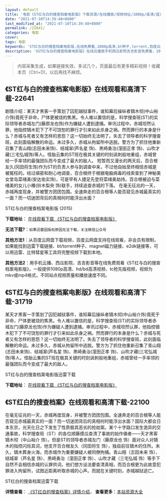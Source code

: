 ```yaml
---
layout: default
title: '电影《ST红与白的搜查档案电影版》下载资源/在线播放/视频地址/1080p/高清/蓝光'
date: "2021-07-10T14:39:48+0800"
last_modified_at: "2021-07-10T14:39:48+0800"
permalink: /22641/
categories: 电影
cover:
tags: 电影
keywords: 'ST红与白的搜查档案电影版,在线免费看,1080p高清,bt种子,torrent,百度云盘,magnet,磁力链,迅雷下载资源'
description: '《ST红与白的搜查档案电影版》在线云播放手机西瓜影院吉吉影音免费看，1080p高清bd/hd未删减完整版和tc抢先枪版，mkv/mp4格式，附带bt/torrent种子、magnet/磁力链、百度云盘、网盘资源迅雷下载链接'
---
```


>内容采集生成，如果链接失效，多试几个，页面最后有更多精彩视频！收藏本页（Ctrl+D)，以后再找不麻烦。


## 《ST红与白的搜查档案电影版》在线观看和高清下载-22641

剧情介绍：某天才黑客一手策划了囚犯越狱事件，谁知幕后操纵者镝木彻(中山裕介饰)竟死于非命，尸体更被烧的焦黑。令人难以置信的是，科学搜查班(ST)的实际领导者赤城左门(藤原龙也饰)作为嫌疑人遭到逮捕。审讯过程中，赤城坦然认罪，他指控镝木犯下了不可饶恕的罪行才引来如此杀身之祸。然而罪行的本身是什么？赤城与死者又有怎样的恩怨？这一切始终无法明了。失去了领导者的科学搜查班，此刻面临解散的命运。未过多久，赤城从拘留所中逃脱。警方为了抓住他重新召集了青山翔(志田未来饰)、结城翠(芦名星 饰)、黑崎勇治(漥田正孝 饰)、山吹才藏(三宅弘城饰)等人。怪胎云集的ST班在极其关键的时刻讽刺般地重组，赤城曾经一手率领的最强团队而今变成了最大的敌人。   短暂而又漫长的两天后，百合根友久(冈田将生饰)作为ST的负责人参与到调查中来，不过他自始至终相信赤城是被冤枉的。经过缜密和耐心地调查，百合根终于根据电脑病毒的线索查到了神秘美女堂岛菜绪美(安达佑实饰)，可是早有人捷足先登将菜绪美劫持。百合根被迫与菜绪美的女儿小椿(铃木梨央 饰)联手，持续追查赤城的下落。   在毫无征兆的一天，赤城再度现身，并被警方团团包围。全速奔走的百合根等人能否窥见赤城最真实的一面？而一切迷团背后的真相何时能浮出水面？


ST红与白的搜查档案电影版 (2015)

**下载地址**： [在线观看下载 《ST红与白的搜查档案电影版》](https://www.btbtdy.me/btdy/dy353.html) 


**无法下载?**：`如果迅雷因版权原因无法下载，关注微信公众号 `

**其他方法1**：从百度云网盘下载视频，百度云网盘支持在线观看，非会员有限制，如果能找到迅雷下载链接、bt/torrent种子、magnet磁力链接、e2dk链接等，可以用迅雷、比特彗星等工具将完整视频下载到本地。

**其他方法2**：用手机云播、西瓜影院、吉吉影音等在线免费观看《ST红与白的搜查档案电影版》，一般提供1080p高清、hd/bd高清视频、tc抢先版视频，视频为mkv或mp4格式，不同站点视频质量和播放速度不同。


## 《ST红与白的搜查档案电影版》在线观看和高清下载-31719

某天才黑客一手策划了囚犯越狱事件，谁知幕后操纵者镝木彻(中山裕介饰)竟死于非命，尸体更被烧的焦黑。令人难以置信的是，科学搜查班(ST)的实际领导者赤城左门(藤原龙也饰)作为嫌疑人遭到逮捕。审讯过程中，赤城坦然认罪，他指控镝木犯下了不可饶恕的罪行才引来如此杀身之祸。然而罪行的本身是什么？赤城与死者又有怎样的恩怨？这一切始终无法明了。失去了领导者的科学搜查班，此刻面临解散的命运。未过多久，赤城从拘留所中逃脱。警方为了抓住他重新召集了青山翔(志田未来饰)、结城翠(芦名星 饰)、黑崎勇治(漥田正孝 饰)、山吹才藏(三宅弘城饰)等人。怪胎云集的ST班在极其关键的时刻讽刺般地重组，赤城曾经一手率领的最强团队而今变成了最大的敌人。


ST红与白的搜查档案电影版迅雷下载

**下载地址**： [在线观看下载 《ST红与白的搜查档案电影版》](https://www.993dy.com//vod-detail-id-16939.html) 


## 《ST红白的搜查档案》在线观看和高清下载-22100

在毫无征兆的一天，赤城再度现身，并被警方团团包围。全速奔走的百合根等人能否窥见赤城最真实的一面？而一切迷团背后的真相何时能浮出水面？国际大都会日本东京，光天化日之下发生了性质极其恶劣的抢劫案。某个十字路口发生诡异的交通事故，科学搜查班（ST）的各位顺藤摸瓜查清了事故的始作俑者——天才黑客镝木彻（中山裕介 饰）。但是ST的领导者赤城左门（藤原龙也 饰）面对众人对镝木的指控闪烁其词，他支开百合根友久（冈田将生 饰），独自前往镝木的住所。未久，镝木葬身火海，而赤城作为重要嫌疑人被同僚拘捕。青山翔（志田未来 饰）、结城翠（芦名星 饰）、黑崎勇治（漥田正孝 饰）、山吹才藏（三宅弘城 饰）等手下自然不会相信赤城的认罪供词，他们想方设法要查清真相，而百合根更为此故意犯罪进入拘留所，试图近距离听取赤城的心声。而就在关键时刻，赤城越狱逃亡。


ST红白的搜查档案迅雷下载

**详情查看**： [《ST红白的搜查档案》详情介绍](/movie/22100/)， **查看更多**：[本站资源大全](/movie/t/all/)

